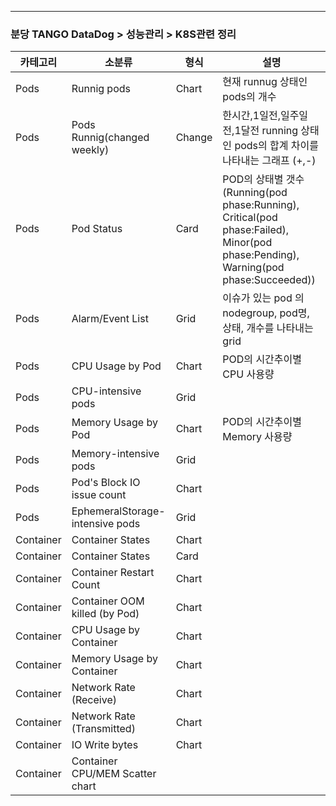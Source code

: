 ---
### 분당 TANGO DataDog > 성능관리 > K8S관련 정리
| 카테고리 | 소분류 | 형식 | 설명 |
|---|---|---|---|
| Pods | Runnig pods | Chart | 현재 runnug 상태인 pods의 개수 |
| Pods | Pods Runnig(changed weekly) | Change | 한시간,1일전,일주일전,1달전 running 상태인 pods의 합계 차이를 나타내는 그래프 (+,-) |
| Pods | Pod Status | Card | POD의 상태별 갯수 (Running(pod phase:Running), Critical(pod phase:Failed), Minor(pod phase:Pending), Warning(pod phase:Succeeded))  |
| Pods | Alarm/Event List | Grid | 이슈가 있는 pod 의 nodegroup, pod명, 상태, 개수를 나타내는 grid |
| Pods | CPU Usage by Pod | Chart | POD의 시간추이별 CPU 사용량 |
| Pods | CPU-intensive pods | Grid | |
| Pods | Memory Usage by Pod | Chart | POD의 시간추이별 Memory 사용량 |
| Pods | Memory-intensive pods | Grid | |
| Pods | Pod's Block IO issue count | Chart | |
| Pods | EphemeralStorage-intensive pods | Grid | |
| Container | Container States | Chart | |
| Container | Container States | Card | |
| Container | Container Restart Count | Chart | |
| Container | Container OOM killed (by Pod) | Chart | |
| Container | CPU Usage by Container | Chart | |
| Container | Memory Usage by Container | Chart | |
| Container | Network Rate (Receive) | Chart | |
| Container | Network Rate (Transmitted) | Chart | |
| Container | IO Write bytes | Chart | |
| Container | Container CPU/MEM Scatter chart | | |
